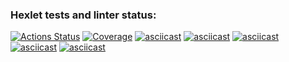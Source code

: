### Hexlet tests and linter status:
[![Actions Status](https://github.com/gabrvp/php-project-48/actions/workflows/hexlet-check.yml/badge.svg)](https://github.com/gabrvp/php-project-48/actions)
[![Coverage](https://sonarcloud.io/api/project_badges/measure?project=gabrvp_php-project-48&metric=coverage)](https://sonarcloud.io/summary/new_code?id=gabrvp_php-project-48)
[![asciicast](https://asciinema.org/a/724663.svg)](https://asciinema.org/a/724663)
[![asciicast](https://asciinema.org/a/0ZH99fM6rvaFHzzXWCobJF7Zz.svg)](https://asciinema.org/a/0ZH99fM6rvaFHzzXWCobJF7Zz)
[![asciicast](https://asciinema.org/a/gluHsIN4X3PKUvomfAmpTVtyt.svg)](https://asciinema.org/a/gluHsIN4X3PKUvomfAmpTVtyt)
[![asciicast](https://asciinema.org/a/Ubu2cORpUVGIdX1vouJAbZzvp.svg)](https://asciinema.org/a/Ubu2cORpUVGIdX1vouJAbZzvp)
[![asciicast](https://asciinema.org/a/wiqdgGEIZVwbbxGhdiNtlptkG.svg)](https://asciinema.org/a/wiqdgGEIZVwbbxGhdiNtlptkG)
